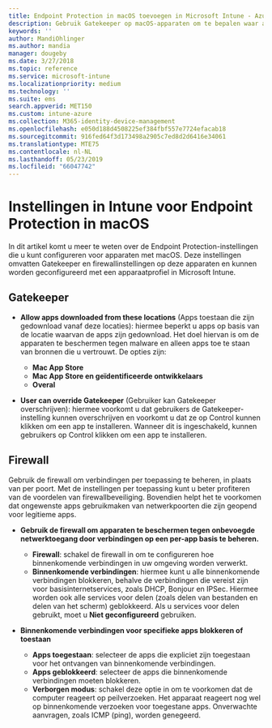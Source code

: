 ```yaml
---
title: Endpoint Protection in macOS toevoegen in Microsoft Intune - Azure | Microsoft Docs
description: Gebruik Gatekeeper op macOS-apparaten om te bepalen waar apps kunnen worden geïnstalleerd, inclusief de Mac App Store. Schakel met Microsoft Intune ook een firewall in of configureer een firewall die bepaalde apps toestaat, bepaalde apps blokkeert, de verborgen modus gebruikt en zelfs bepaalde typen binnenkomende verbindingen blokkeert.
keywords: ''
author: MandiOhlinger
ms.author: mandia
manager: dougeby
ms.date: 3/27/2018
ms.topic: reference
ms.service: microsoft-intune
ms.localizationpriority: medium
ms.technology: ''
ms.suite: ems
search.appverid: MET150
ms.custom: intune-azure
ms.collection: M365-identity-device-management
ms.openlocfilehash: e050d188d4508225ef384fbf557e7724efacab18
ms.sourcegitcommit: 916fed64f3d173498a2905c7ed8d2d6416e34061
ms.translationtype: MTE75
ms.contentlocale: nl-NL
ms.lasthandoff: 05/23/2019
ms.locfileid: "66047742"
---
```

# <a name="macos-endpoint-protection-settings-in-intune"></a>Instellingen in Intune voor Endpoint Protection in macOS

In dit artikel komt u meer te weten over de Endpoint Protection-instellingen die u kunt configureren voor apparaten met macOS. Deze instellingen omvatten Gatekeeper en firewallinstellingen op deze apparaten en kunnen worden geconfigureerd met een apparaatprofiel in Microsoft Intune.

## <a name="gatekeeper"></a>Gatekeeper

- **Allow apps downloaded from these locations**  (Apps toestaan die zijn gedownload vanaf deze locaties): hiermee beperkt u apps op basis van de locatie waarvan de apps zijn gedownload. Het doel hiervan is om de apparaten te beschermen tegen malware en alleen apps toe te staan van bronnen die u vertrouwt. De opties zijn: 
  - **Mac App Store**
  - **Mac App Store en geïdentificeerde ontwikkelaars**
  - **Overal**

- **User can override Gatekeeper**  (Gebruiker kan Gatekeeper overschrijven): hiermee voorkomt u dat gebruikers de Gatekeeper-instelling kunnen overschrijven en voorkomt u dat ze op Control kunnen klikken om een app te installeren. Wanneer dit is ingeschakeld, kunnen gebruikers op Control klikken om een app te installeren.

## <a name="firewall"></a>Firewall

Gebruik de firewall om verbindingen per toepassing te beheren, in plaats van per poort. Met de instellingen per toepassing kunt u beter profiteren van de voordelen van firewallbeveiliging. Bovendien helpt het te voorkomen dat ongewenste apps gebruikmaken van netwerkpoorten die zijn geopend voor legitieme apps.

- **Gebruik de firewall om apparaten te beschermen tegen onbevoegde netwerktoegang door verbindingen op een per-app basis te beheren.**
  - **Firewall**: schakel de firewall in om te configureren hoe binnenkomende verbindingen in uw omgeving worden verwerkt.
  - **Binnenkomende verbindingen**: hiermee kunt u alle binnenkomende verbindingen blokkeren, behalve de verbindingen die vereist zijn voor basisinternetservices, zoals DHCP, Bonjour en IPSec. Hiermee worden ook alle services voor delen (zoals delen van bestanden en delen van het scherm) geblokkeerd. Als u services voor delen gebruikt, moet u **Niet geconfigureerd** gebruiken.

- **Binnenkomende verbindingen voor specifieke apps blokkeren of toestaan**
  - **Apps toegestaan**: selecteer de apps die expliciet zijn toegestaan voor het ontvangen van binnenkomende verbindingen.
  - **Apps geblokkeerd**: selecteer de apps die binnenkomende verbindingen moeten blokkeren.
  - **Verborgen modus**: schakel deze optie in om te voorkomen dat de computer reageert op peilverzoeken. Het apparaat reageert nog wel op binnenkomende verzoeken voor toegestane apps. Onverwachte aanvragen, zoals ICMP (ping), worden genegeerd.
